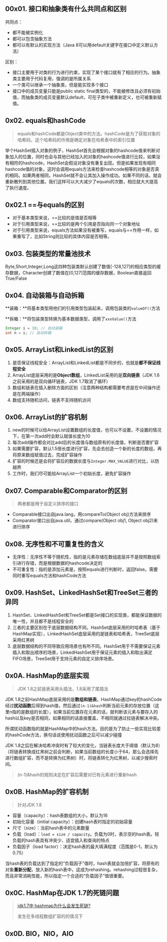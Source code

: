 ## 00x01. 接口和抽象类有什么共同点和区别

共同点：

* 都不能被实例化
* 都可以包含抽象方法
* 都可以有默认的实现方法（Java 8可以用default关键字在接口中定义默认方法）

区别：

* 接口主要用于对类的行为进行约束，实现了某个接口就有了相应的行为。抽象类主要用于代码复用，强调的是所属关系
* 一个类可以继承一个抽象类，但是能实现多个接口
* 接口中的成员变量只能是public static final类型的，不能被修改且必须有初始值，而抽象类的成员变量默认default，可在子类中被重新定义，也可被重新赋值。

## 0x02. equals和hashCode

>  equals和hashCode都是Object类中的方法。hashCode是为了获取对象的哈希码，这个哈希码的作用是确定对象在哈希表中的索引位置

举个HashSet插入对象的例子，HashSet首先会根据对象的hashcode值来判断对象加入的位置，同时也会与其他已经加入的对象的hashcode值进行比较，如果没有相符的hashcode，HashSet会假设对象没有重复出现。但是如果发现有相同hashcode值的对象，这时会调用equals方法来检查hashcode相等的对象是否真的相同。如果两者相同，HashSet就不会让其加入操作成功。如果不同的话，就会重新散列到其他位置。我们这样可以大大减少了equals的次数，相应就大大提高了执行速度。

## 0x02.1 ==与equals的区别

* 对于基本类型来说，==比较的是值是否相等
* 对于引用类型来说，==比较的是两个引用是否指向同一个对象地址
* 对于引用类型来说，equals方法如果没有被重写，equals与==作用一样，如果重写了，比如String则比较的具体内容是否相等。

## 0x03. 包装类型的常量池技术

Byte,Short,Integer,Long这四种包装类默认创建了数值[-128,127]的相应类型的缓存数据，Character创建了数值在[0,127]范围的缓存数据，Boolean直接返回True/False

## 0x04. 自动装箱与自动拆箱

**装箱：**将基本类型用他们的引用类型包装起来，调用包装类的`valueOf()`方法

**拆箱：**将包装类型转换为基本数据类型，调用了`xxxValue()`方法

```java
Integer i = 10; // 自动装箱
int n = i; // 自动拆箱
```

## 0x05. ArrayList和LinkedList的区别

1. 是否保证线程安全：ArrayList和LinkedList都是不同步的，也就是**都不保证线程安全**
2. ArrayList底层采用的是**Object数组**，LinkedList采用的是**双向链表**（JDK 1.6之前采用的是双向循环链表，JDK 1.7取消了循环）
3. 数组和链表在插入删除方面的区别（注意两种结构都需要考虑是在中间操作还是在两端操作）
4. 数组支持随机访问，链表不支持随机访问

## 0x06. ArrayList的扩容机制

1. new的时候可以给ArrayList设置数组的长度值，也可以不设置，不设置的情况下，在第一次add时会默认赋值长度为10
2. 每次add操作都会对比add后的长度值与数组原有的长度值，判断是否要扩容
3. 如果需要扩容，默认1.5倍长度进行扩容，先会去创造一个新的长度的数组，再将原来数组赋值过去，完成扩容操作
4. 扩容的时候还是会将扩容后的数据长度与`Integer.MAX_VALUE`进行对比，以防越界
5. 工作时，我们尽可能给ArrayList一个初始长度，避免扩容操作

## 0x07. Comparable和Comparator的区别

> 两者都是用于自定义排序的接口

* Comparable接口出自java.lang，用compareTo(Object obj)方法来排序
* Comparator接口出自java.util，通过compare(Object obj1, Object obj2)来进行排序

## 0x08. 无序性和不可重复性的含义

* 无序性：无序性不等于随机性，指的是元素存储在数组底层并不是按照数组索引进行存错，而是根据数据的hashcode决定的
* 不可重复性：指的是添加元素是，按照equals进行判断时，返回false。需要同时重写equals方法和hashCode方法

## 0x09. HashSet、LinkedHashSet和TreeSet三者的异同

1. HashSet、LinkedHashSet和TreeSet都是Set接口的实现类，都能保证数据的唯一性，并且都不是线程安全的
2. 三者的主要区别在于底层数据结构不同，HashSet底层采用的时哈希表（基于HashMap实现），LinkedHashSet底层采用的是链表和哈希表，TreeSet底层采用红黑树
3. 底层数据结构的不同导致应用场景也有所不同。HashSet用于不需要保证元素插入和取出顺序的场景，LinkedHashSet用于保证元素的插入和取出满足FIFO场景，TreeSet用于支持元素的自定义排序场景。

## 0x0A. HashMap的底层实现

> JDK 1.8之前链表采用头插法，1.8采用了尾插法

JDK 1.8之前HashMap底层采用的是**数组和链表**。HashMap通过key的hashCode经过**扰动函数**后得到hash值，然后通过`(n-1)&hash`判断当前元素的存放位置（这里n指的是数组的长度），如果当前位置存在元素的话，就判断该元素与要存入的hash以及key是否相同，如果相同的话直接覆盖，不相同就通过拉链表解决冲突。

所谓扰动函数指的就是HashMap中的hash方法。目的是为了防止一些实现比较差的hashCode方法，换句话说使用扰动函数之后可以减少碰撞

JDK 1.8之后在解决哈希冲突时有了较大的变化，当链表长度大于阈值（默认为8）（将链表转换成红黑树之前会判断，如果当前数组的长度小于64，那么会选择先进行数组扩容，而不是转换为红黑树）时，将链表转化为红黑树，以减少搜索时间。

> (n-1)&hash的规则决定在扩容后需要对已有元素进行重新hash

## 0x0B. HashMap的扩容机制

> 针对JDK 1.8

* 容量（capacity）：hash表数组的大小，默认为16
* 初始化容量（initial capacity）：创建hash表时指定的初始容量
* 尺寸（size）：当前hash表中的元素数量
* 负载（load）：`load = size / capacity`。负载为0时，表示空的hash表。轻负载的hash表具有冲突少、适宜插入和查询的特点
* 负载因子（load factor）：决定hash表的最大填满程度（范围是0-1，默认为0.75）

当hash表的负载达到了指定的“负载因子”值时，hash表就会加倍扩容，将原有的对象**重新分配**，放入新的hash表中，这成为rehashing。rehashing过程很复杂，而且非常消耗性能，所以指定一个合适的“负载因子”值很重要。

## 0x0C. HashMap在JDK 1.7的死链问题

> [jdk1.7中 hashmap为什么会发生死链?](https://www.zhihu.com/question/394039290)
>
> 发生在多线程数组扩容的的情况下

## 0x0D. BIO，NIO，AIO

